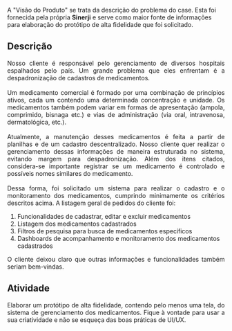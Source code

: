 A "Visão do Produto" se trata da descrição do problema do case. Esta foi fornecida pela própria **Sinerji** e serve como maior fonte de informações para elaboração do protótipo de alta fidelidade que foi solicitado.

## **Descrição**

<p style="text-align: justify;text-justify: inter-word;">
    Nosso cliente é responsável pelo gerenciamento de diversos hospitais espalhados pelo país. Um grande problema que eles enfrentam é a despadronização de cadastros de medicamentos.
    <br><br>
    Um medicamento comercial é formado por uma combinação de princípios ativos, cada um contendo uma determinada concentração e unidade. Os medicamentos também podem variar em formas de apresentação (ampola, comprimido, bisnaga etc.) e vias de administração (via oral, intravenosa, dermatológica, etc.).
    <br><br>
    Atualmente, a manutenção desses medicamentos é feita a partir de planilhas e de um cadastro descentralizado. Nosso cliente quer realizar o gerenciamento dessas informações de maneira estruturada no sistema, evitando margem para despadronização. Além dos itens citados, considera-se importante registrar se um medicamento é controlado e possíveis nomes similares do medicamento.
    <br><br>
    Dessa forma, foi solicitado um sistema para realizar o cadastro e o monitoramento dos medicamentos, cumprindo minimamente os critérios descritos acima. A listagem geral de pedidos do cliente foi:
</p>

1. Funcionalidades de cadastrar, editar e excluir medicamentos
2. Listagem dos medicamentos cadastrados
3. Filtros de pesquisa para busca de medicamentos específicos
4. Dashboards de acompanhamento e monitoramento dos medicamentos
cadastrados

<p style="text-align: justify;text-justify: inter-word;">
    O cliente deixou claro que outras informações e funcionalidades também seriam bem-vindas.
</p>

## **Atividade**

<p style="text-align: justify;text-justify: inter-word;">
    Elaborar um protótipo de alta fidelidade, contendo pelo menos uma tela, do sistema de gerenciamento dos medicamentos. Fique à vontade para usar a sua criatividade e não se esqueça das boas práticas de UI/UX.
</p>

